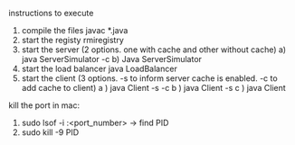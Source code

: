 instructions to execute

1) compile the files
    javac *.java
3) start the registy
    rmiregistry
5) start the server (2 options. one with cache and other without cache)
    a) java ServerSimulator -c
    b) Java ServerSimulator
7) start the load balancer
    java LoadBalancer
9) start the client (3 options. -s to inform server cache is enabled. -c to add cache to client)
    a ) java Client -s -c 
    b ) java Client -s
    c ) java Client



kill the port in mac:
1)  sudo lsof -i :<port_number> -> find PID
2)  sudo kill -9 PID
